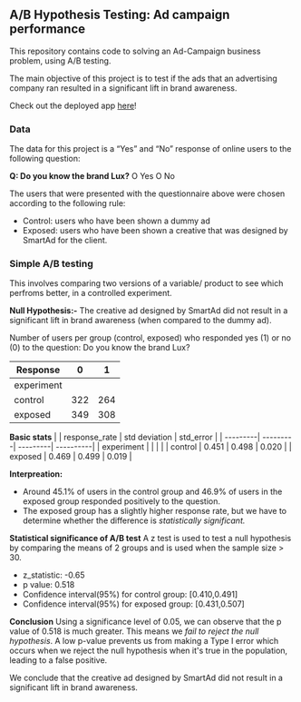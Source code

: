 <h2>A/B Hypothesis Testing: Ad campaign performance </h2>

This repository contains code to solving an Ad-Campaign business problem, using A/B testing.

The main objective of this project is to test if the ads that an advertising company ran resulted in a significant lift in brand awareness.

Check out the deployed app [here](https://share.streamlit.io/katenjoki/a-b-hypothesis-testing-ad-campaign-performance/scripts/app.py#a-b-hypothesis-testing-ad-campaign-performance)!

<h3>Data</h3>
The data for this project is a “Yes” and “No” response of online users to the following question:

**Q: Do you know the brand Lux?**
O  Yes		O  No
		
The users that were presented with the questionnaire above were chosen according to the following rule:

* Control: users who have been shown a dummy ad
* Exposed: users who have been shown a creative that was designed by SmartAd for the client. 


<h3> Simple A/B testing </h3>
This involves comparing two versions of a variable/ product to see which perfroms better, in a controlled experiment.

**Null Hypothesis:-** The creative ad designed by SmartAd did not result in a significant lift in brand awareness (when compared to the dummy ad).

Number of users per group (control, exposed) who responded yes (1) or no (0) to the question: Do you know the brand Lux?

| Response | 0 | 1 |
| ---------| ---------| ---------|
| experiment |  |  |
| control | 322  | 264  |
| exposed | 349 | 308 |

**Basic stats**
|  | response_rate | std deviation | std_error |
| ---------| ---------| ---------| ----------|
| experiment |  |  |  | 
| control | 0.451 | 0.498  | 0.020  |
| exposed | 0.469 | 0.499 | 0.019 |

**Interpreation:**
* Around 45.1% of users in the control group and 46.9% of users in the exposed group responded positively to the question.
* The exposed group has a slightly higher response rate, but we have to determine whether the difference is *statistically significant.* 

**Statistical significance of A/B test**
A z test is used to test a null hypothesis by comparing the means of 2 groups and is used when the sample size > 30.
* z_statistic: -0.65
* p value: 0.518
* Confidence interval(95%) for control group: [0.410,0.491]
* Confidence interval(95%) for exposed group: [0.431,0.507]

**Conclusion**
Using a significance level of 0.05, we can observe that the p value of 0.518 is much greater. This means we *fail to reject the null hypothesis*. A low p-value prevents us from making a Type I error which occurs when we reject the null hypothesis when it's true in the population, leading to a false positive. 

We conclude that the creative ad designed by SmartAd did not result in a significant lift in brand awareness. 

